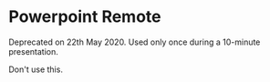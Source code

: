 # Powerpoint Remote

Deprecated on 22th May 2020. Used only once during a 10-minute presentation.

Don't use this.
